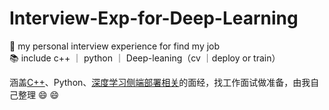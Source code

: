 # Interview-Exp-for-Deep-Learning
🌟 my personal interview experience for find my job  
📚 include c++ ｜ python ｜ Deep-leaning（cv ｜deploy or train）  

涵盖[C++](./C++.md)、Python、[深度学习侧端部署相关](./算法DL相关.md)的面经，找工作面试做准备，由我自己整理 😄 😄  
